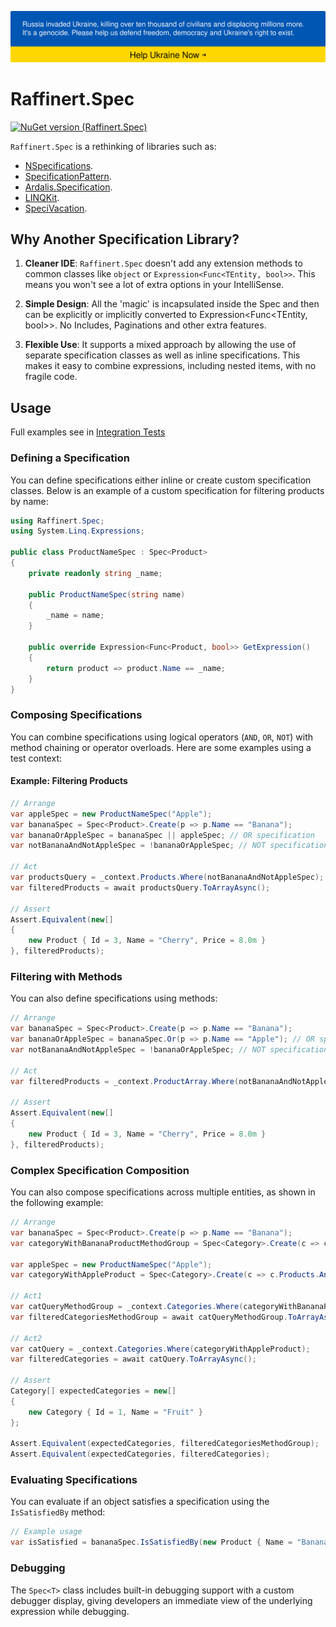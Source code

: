 [![Stand With Ukraine](https://raw.githubusercontent.com/vshymanskyy/StandWithUkraine/main/banner2-direct.svg)](https://stand-with-ukraine.pp.ua)

# Raffinert.Spec
[![NuGet version (Raffinert.Spec)](https://img.shields.io/nuget/v/Raffinert.Spec.svg?style=flat-square)](https://www.nuget.org/packages/Raffinert.Spec/)

`Raffinert.Spec` is a rethinking of libraries such as:
* [NSpecifications](https://github.com/miholler/NSpecifications). 
* [SpecificationPattern](https://github.com/vkhorikov/SpecificationPattern).
* [Ardalis.Specification](https://github.com/ardalis/Specification).
* [LINQKit](https://github.com/scottksmith95/LINQKit).
* [SpeciVacation](https://github.com/joakimjm/specivacation).

## Why Another Specification Library?

1. **Cleaner IDE**: `Raffinert.Spec` doesn't add any extension methods to common classes like `object` or `Expression<Func<TEntity, bool>>`. This means you won't see a lot of extra options in your IntelliSense.

2. **Simple Design**: All the 'magic' is incapsulated inside the Spec<T> and then can be explicitly or implicitly converted to Expression<Func<TEntity, bool>>. No Includes, Paginations and other extra features.

3. **Flexible Use**: It supports a mixed approach by allowing the use of separate specification classes as well as inline specifications. This makes it easy to combine expressions, including nested items, with no fragile code.


## Usage
Full examples see in [Integration Tests](https://github.com/Raffinert/Raffinert.Spec/blob/main/tests/Raffinert.Spec.IntegrationTests/SpecTests.cs)

### Defining a Specification

You can define specifications either inline or create custom specification classes. Below is an example of a custom specification for filtering products by name:

```csharp
using Raffinert.Spec;
using System.Linq.Expressions;

public class ProductNameSpec : Spec<Product>
{
    private readonly string _name;

    public ProductNameSpec(string name)
    {
        _name = name;
    }

    public override Expression<Func<Product, bool>> GetExpression()
    {
        return product => product.Name == _name;
    }
}
```

### Composing Specifications

You can combine specifications using logical operators (`AND`, `OR`, `NOT`) with method chaining or operator overloads. Here are some examples using a test context:

#### Example: Filtering Products

```csharp
// Arrange
var appleSpec = new ProductNameSpec("Apple");
var bananaSpec = Spec<Product>.Create(p => p.Name == "Banana");
var bananaOrAppleSpec = bananaSpec || appleSpec; // OR specification
var notBananaAndNotAppleSpec = !bananaOrAppleSpec; // NOT specification

// Act
var productsQuery = _context.Products.Where(notBananaAndNotAppleSpec);
var filteredProducts = await productsQuery.ToArrayAsync();

// Assert
Assert.Equivalent(new[] 
{
    new Product { Id = 3, Name = "Cherry", Price = 8.0m }
}, filteredProducts);
```

### Filtering with Methods

You can also define specifications using methods:

```csharp
// Arrange
var bananaSpec = Spec<Product>.Create(p => p.Name == "Banana");
var bananaOrAppleSpec = bananaSpec.Or(p => p.Name == "Apple"); // OR specification
var notBananaAndNotAppleSpec = !bananaOrAppleSpec; // NOT specification

// Act
var filteredProducts = _context.ProductArray.Where(notBananaAndNotAppleSpec).ToArray();

// Assert
Assert.Equivalent(new[] 
{
    new Product { Id = 3, Name = "Cherry", Price = 8.0m }
}, filteredProducts);
```

### Complex Specification Composition

You can also compose specifications across multiple entities, as shown in the following example:

```csharp
// Arrange
var bananaSpec = Spec<Product>.Create(p => p.Name == "Banana");
var categoryWithBananaProductMethodGroup = Spec<Category>.Create(c => c.Products.Any(bananaSpec.IsSatisfiedBy));

var appleSpec = new ProductNameSpec("Apple");
var categoryWithAppleProduct = Spec<Category>.Create(c => c.Products.Any(p => appleSpec.IsSatisfiedBy(p)));

// Act1
var catQueryMethodGroup = _context.Categories.Where(categoryWithBananaProductMethodGroup);
var filteredCategoriesMethodGroup = await catQueryMethodGroup.ToArrayAsync();

// Act2
var catQuery = _context.Categories.Where(categoryWithAppleProduct);
var filteredCategories = await catQuery.ToArrayAsync();

// Assert
Category[] expectedCategories = new[]
{
    new Category { Id = 1, Name = "Fruit" }
};

Assert.Equivalent(expectedCategories, filteredCategoriesMethodGroup);
Assert.Equivalent(expectedCategories, filteredCategories);
```

### Evaluating Specifications

You can evaluate if an object satisfies a specification using the `IsSatisfiedBy` method:

```csharp
// Example usage
var isSatisfied = bananaSpec.IsSatisfiedBy(new Product { Name = "Banana" }); // true
```

### Debugging

The `Spec<T>` class includes built-in debugging support with a custom debugger display, giving developers an immediate view of the underlying expression while debugging.